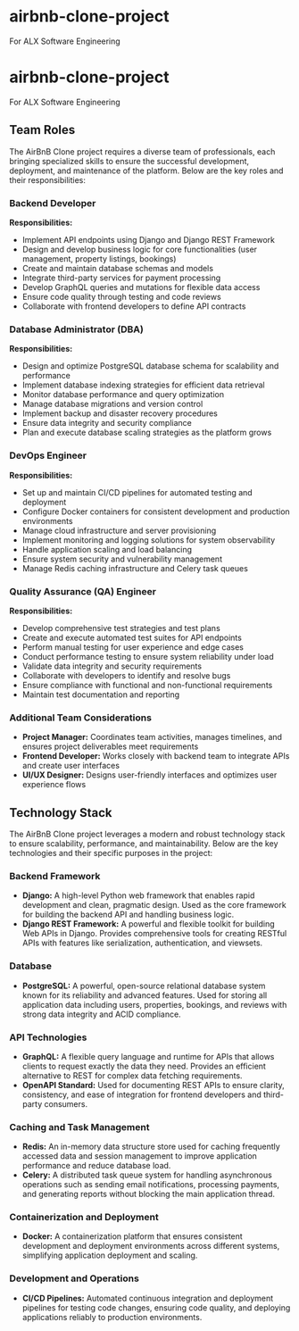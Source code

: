 # airbnb-clone-project
For ALX Software Engineering

# airbnb-clone-project
For ALX Software Engineering

## Team Roles

The AirBnB Clone project requires a diverse team of professionals, each bringing specialized skills to ensure the successful development, deployment, and maintenance of the platform. Below are the key roles and their responsibilities:

### Backend Developer
**Responsibilities:**
- Implement API endpoints using Django and Django REST Framework
- Design and develop business logic for core functionalities (user management, property listings, bookings)
- Create and maintain database schemas and models
- Integrate third-party services for payment processing
- Develop GraphQL queries and mutations for flexible data access
- Ensure code quality through testing and code reviews
- Collaborate with frontend developers to define API contracts

### Database Administrator (DBA)
**Responsibilities:**
- Design and optimize PostgreSQL database schema for scalability and performance
- Implement database indexing strategies for efficient data retrieval
- Monitor database performance and query optimization
- Manage database migrations and version control
- Implement backup and disaster recovery procedures
- Ensure data integrity and security compliance
- Plan and execute database scaling strategies as the platform grows

### DevOps Engineer
**Responsibilities:**
- Set up and maintain CI/CD pipelines for automated testing and deployment
- Configure Docker containers for consistent development and production environments
- Manage cloud infrastructure and server provisioning
- Implement monitoring and logging solutions for system observability
- Handle application scaling and load balancing
- Ensure system security and vulnerability management
- Manage Redis caching infrastructure and Celery task queues

### Quality Assurance (QA) Engineer
**Responsibilities:**
- Develop comprehensive test strategies and test plans
- Create and execute automated test suites for API endpoints
- Perform manual testing for user experience and edge cases
- Conduct performance testing to ensure system reliability under load
- Validate data integrity and security requirements
- Collaborate with developers to identify and resolve bugs
- Ensure compliance with functional and non-functional requirements
- Maintain test documentation and reporting

### Additional Team Considerations
- **Project Manager:** Coordinates team activities, manages timelines, and ensures project deliverables meet requirements
- **Frontend Developer:** Works closely with backend team to integrate APIs and create user interfaces
- **UI/UX Designer:** Designs user-friendly interfaces and optimizes user experience flows

## Technology Stack

The AirBnB Clone project leverages a modern and robust technology stack to ensure scalability, performance, and maintainability. Below are the key technologies and their specific purposes in the project:

### Backend Framework
- **Django:** A high-level Python web framework that enables rapid development and clean, pragmatic design. Used as the core framework for building the backend API and handling business logic.
- **Django REST Framework:** A powerful and flexible toolkit for building Web APIs in Django. Provides comprehensive tools for creating RESTful APIs with features like serialization, authentication, and viewsets.

### Database
- **PostgreSQL:** A powerful, open-source relational database system known for its reliability and advanced features. Used for storing all application data including users, properties, bookings, and reviews with strong data integrity and ACID compliance.

### API Technologies
- **GraphQL:** A flexible query language and runtime for APIs that allows clients to request exactly the data they need. Provides an efficient alternative to REST for complex data fetching requirements.
- **OpenAPI Standard:** Used for documenting REST APIs to ensure clarity, consistency, and ease of integration for frontend developers and third-party consumers.

### Caching and Task Management
- **Redis:** An in-memory data structure store used for caching frequently accessed data and session management to improve application performance and reduce database load.
- **Celery:** A distributed task queue system for handling asynchronous operations such as sending email notifications, processing payments, and generating reports without blocking the main application thread.

### Containerization and Deployment
- **Docker:** A containerization platform that ensures consistent development and deployment environments across different systems, simplifying application deployment and scaling.

### Development and Operations
- **CI/CD Pipelines:** Automated continuous integration and deployment pipelines for testing code changes, ensuring code quality, and deploying applications reliably to production environments.

